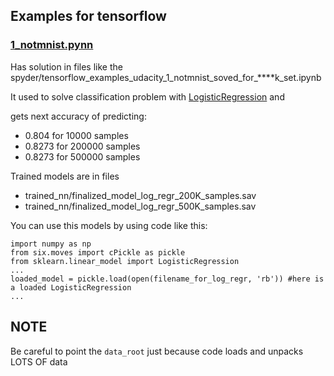 
## Examples for tensorflow 
### [1_notmnist.pynn](https://github.com/tensorflow/tensorflow/blob/master/tensorflow/examples/udacity/1_notmnist.ipynb)

  Has solution in files like the spyder/tensorflow_examples_udacity_1_notmnist_soved_for_****k_set.ipynb
   
  It used to solve classification problem with [LogisticRegression](http://scikit-learn.org/stable/modules/generated/sklearn.linear_model.LogisticRegression.html) and
  
  gets next accuracy of predicting:
  - 0.804 for 10000 samples
  - 0.8273 for 200000 samples
  - 0.8273 for 500000 samples
  
  Trained models are in files
  - trained_nn/finalized_model_log_regr_200K_samples.sav
  - trained_nn/finalized_model_log_regr_500K_samples.sav
  
  You can use this models by using code like this:
  
    import numpy as np
    from six.moves import cPickle as pickle
    from sklearn.linear_model import LogisticRegression
    ...
    loaded_model = pickle.load(open(filename_for_log_regr, 'rb')) #here is a loaded LogisticRegression
    ...
  
## NOTE

Be careful to point the `data_root` just because code loads and unpacks LOTS OF data